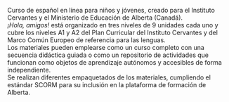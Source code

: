 Curso de español en línea para niños y jóvenes, creado para el Instituto Cervantes y el Ministerio de Educación de Alberta (Canadá).  
*¡Hola, amigos!* está organizado en tres niveles de 9 unidades cada uno y cubre los niveles A1 y A2 del Plan Curricular del Instituto Cervantes y del Marco Común Europeo de referencia para las lenguas.  
Los materiales pueden emplearse como un curso completo con una secuencia didáctica guiada o como un repositorio de actividades que funcionan como objetos de aprendizaje autónomos y accesibles de forma independiente.    
Se realizan diferentes empaquetados de los materiales, cumpliendo el estándar <span class="text-warning">SCORM</span> para su inclusión en la plataforma de formación de Alberta.